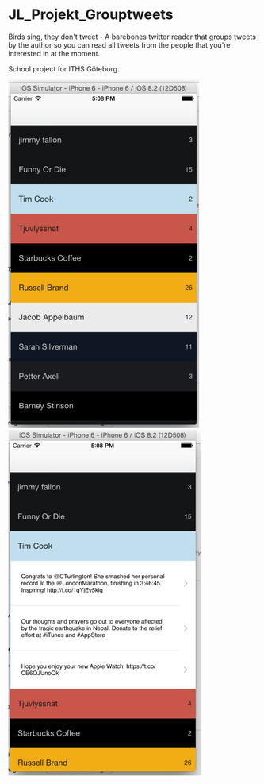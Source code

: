 # JL_Projekt_Grouptweets

Birds sing, they don't tweet - A barebones twitter reader that groups tweets by the author so you can read all tweets from the people that you're interested in at the moment.

School project for ITHS Göteborg.

![screenshot](/img/ss1.png?raw=true)
![screenshot](/img/ss2.png?raw=trues)